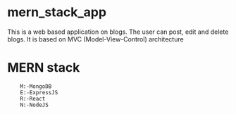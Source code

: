 # mern_stack_app
This is a web based application on blogs. The user can post, edit and delete 
 	blogs. It is based on MVC (Model-View-Control) architecture
#	MERN stack
		M:-MongoDB
		E:-ExpressJS
		R:-React
		N:-NodeJS
